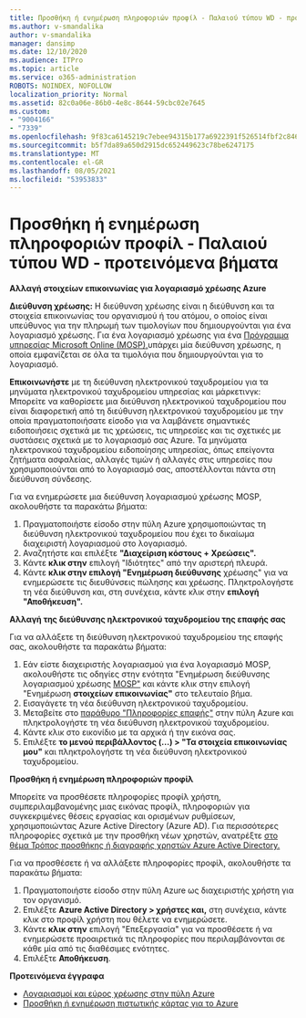 ```yaml
---
title: Προσθήκη ή ενημέρωση πληροφοριών προφίλ - Παλαιού τύπου WD - προτεινόμενα βήματα
ms.author: v-smandalika
author: v-smandalika
manager: dansimp
ms.date: 12/10/2020
ms.audience: ITPro
ms.topic: article
ms.service: o365-administration
ROBOTS: NOINDEX, NOFOLLOW
localization_priority: Normal
ms.assetid: 82c0a06e-86b0-4e8c-8644-59cbc02e7645
ms.custom:
- "9004166"
- "7339"
ms.openlocfilehash: 9f83ca6145219c7ebee94315b177a6922391f526514fbf2c846f9a26a44228ba
ms.sourcegitcommit: b5f7da89a650d2915dc652449623c78be6247175
ms.translationtype: MT
ms.contentlocale: el-GR
ms.lasthandoff: 08/05/2021
ms.locfileid: "53953833"
---
```

# <a name="add-or-update-profile-information---legacy-wd---recommended-steps"></a>Προσθήκη ή ενημέρωση πληροφοριών προφίλ - Παλαιού τύπου WD - προτεινόμενα βήματα

**Αλλαγή στοιχείων επικοινωνίας για λογαριασμό χρέωσης Azure**

**Διεύθυνση χρέωσης:** Η διεύθυνση χρέωσης είναι η διεύθυνση και τα στοιχεία επικοινωνίας του οργανισμού ή του ατόμου, ο οποίος είναι υπεύθυνος για την πληρωμή των τιμολογίων που δημιουργούνται για ένα λογαριασμό χρέωσης. Για ένα λογαριασμό χρέωσης για ένα [Πρόγραμμα υπηρεσίας Microsoft Online (MOSP),](https://docs.microsoft.com/azure/cost-management-billing/manage/change-azure-account-profile#update-an-mosp-billing-account-address)υπάρχει μία διεύθυνση χρέωσης, η οποία εμφανίζεται σε όλα τα τιμολόγια που δημιουργούνται για το λογαριασμό.

**Επικοινωνήστε** με τη διεύθυνση ηλεκτρονικού ταχυδρομείου [](https://docs.microsoft.com/azure/cost-management-billing/manage/change-azure-account-profile#change-your-contact-email-address) για τα μηνύματα ηλεκτρονικού ταχυδρομείου υπηρεσίας και μάρκετινγκ: Μπορείτε να καθορίσετε μια διεύθυνση ηλεκτρονικού ταχυδρομείου που είναι διαφορετική από τη διεύθυνση ηλεκτρονικού ταχυδρομείου με την οποία πραγματοποιήσατε είσοδο για να λαμβάνετε σημαντικές ειδοποιήσεις σχετικά με τις χρεώσεις, τις υπηρεσίες και τις σχετικές με συστάσεις σχετικά με το λογαριασμό σας Azure. Τα μηνύματα ηλεκτρονικού ταχυδρομείου ειδοποίησης υπηρεσίας, όπως επείγοντα ζητήματα ασφαλείας, αλλαγές τιμών ή αλλαγές στις υπηρεσίες που χρησιμοποιούνται από το λογαριασμό σας, αποστέλλονται πάντα στη διεύθυνση σύνδεσης.

Για να ενημερώσετε μια διεύθυνση λογαριασμού χρέωσης MOSP, ακολουθήστε τα παρακάτω βήματα:
1. Πραγματοποιήστε είσοδο στην πύλη Azure χρησιμοποιώντας τη διεύθυνση ηλεκτρονικού ταχυδρομείου που έχει το δικαίωμα διαχειριστή λογαριασμού στο λογαριασμό.
2. Αναζητήστε και επιλέξτε **"Διαχείριση κόστους + Χρεώσεις".** 
3. Κάντε **κλικ στην** επιλογή "Ιδιότητες" από την αριστερή πλευρά. 
4. Κάντε **κλικ στην επιλογή "Ενημέρωση διεύθυνσης** χρέωσης" για να ενημερώσετε τις διευθύνσεις πώλησης και χρέωσης. Πληκτρολογήστε τη νέα διεύθυνση και, στη συνέχεια, κάντε κλικ στην **επιλογή "Αποθήκευση".**

**Αλλαγή της διεύθυνσης ηλεκτρονικού ταχυδρομείου της επαφής σας** 

Για να αλλάξετε τη διεύθυνση ηλεκτρονικού ταχυδρομείου της επαφής σας, ακολουθήστε τα παρακάτω βήματα:
1. Εάν είστε διαχειριστής λογαριασμού για ένα λογαριασμό MOSP, ακολουθήστε τις οδηγίες στην ενότητα "Ενημέρωση διεύθυνσης λογαριασμού χρέωσης [MOSP"](https://docs.microsoft.com/azure/cost-management-billing/manage/change-azure-account-profile#update-an-mosp-billing-account-address) και κάντε κλικ στην επιλογή "Ενημέρωση **στοιχείων επικοινωνίας"** στο τελευταίο βήμα. 
2. Εισαγάγετε τη νέα διεύθυνση ηλεκτρονικού ταχυδρομείου. 
3. Μεταβείτε στο [παράθυρο "Πληροφορίες επαφής"](https://ms.portal.azure.com/) στην πύλη Azure και πληκτρολογήστε τη νέα διεύθυνση ηλεκτρονικού ταχυδρομείου. 
4. Κάντε κλικ στο εικονίδιο με τα αρχικά ή την εικόνα σας. 
5. Επιλέξτε **το μενού περιβάλλοντος (...) > "Τα στοιχεία επικοινωνίας μου"** και πληκτρολογήστε τη νέα διεύθυνση ηλεκτρονικού ταχυδρομείου.

**Προσθήκη ή ενημέρωση πληροφοριών προφίλ**

Μπορείτε να προσθέσετε πληροφορίες προφίλ χρήστη, συμπεριλαμβανομένης μιας εικόνας προφίλ, πληροφοριών για συγκεκριμένες θέσεις εργασίας και ορισμένων ρυθμίσεων, χρησιμοποιώντας Azure Active Directory (Azure AD). Για περισσότερες πληροφορίες σχετικά με την προσθήκη νέων χρηστών, ανατρέξτε [στο θέμα Τρόπος προσθήκης ή διαγραφής χρηστών Azure Active Directory.](https://docs.microsoft.com/azure/active-directory/fundamentals/add-users-azure-active-directory)

Για να προσθέσετε ή να αλλάξετε πληροφορίες προφίλ, ακολουθήστε τα παρακάτω βήματα:

1. Πραγματοποιήστε είσοδο στην πύλη Azure ως διαχειριστής χρήστη για τον οργανισμό.
2. Επιλέξτε **Azure Active Directory > χρήστες και,** στη συνέχεια, κάντε κλικ στο προφίλ χρήστη που θέλετε να ενημερώσετε. 
3. Κάντε **κλικ στην** επιλογή "Επεξεργασία" για να προσθέσετε ή να ενημερώσετε προαιρετικά τις πληροφορίες που περιλαμβάνονται σε κάθε μία από τις διαθέσιμες ενότητες. 
4. Επιλέξτε **Αποθήκευση**.

**Προτεινόμενα έγγραφα**

- [Λογαριασμοί και εύρος χρέωσης στην πύλη Azure](https://docs.microsoft.com/azure/cost-management-billing/manage/view-all-accounts) 
- [Προσθήκη ή ενημέρωση πιστωτικής κάρτας για το Azure](https://docs.microsoft.com/azure/cost-management-billing/manage/change-credit-card)


